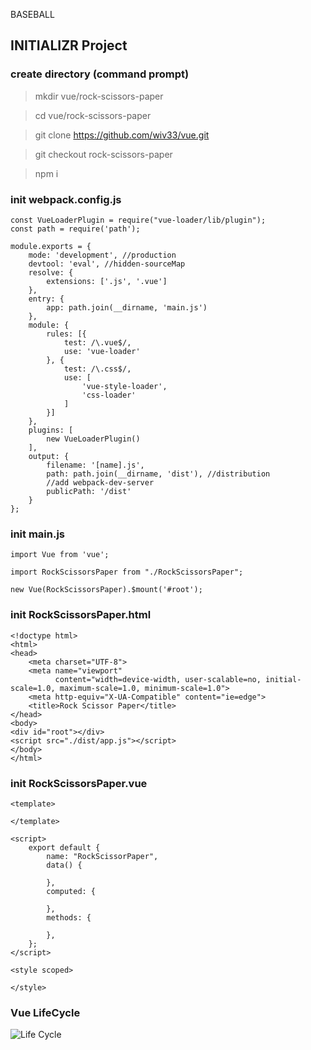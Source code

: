 BASEBALL

## INITIALIZR Project

### create directory (command prompt)
> mkdir vue/rock-scissors-paper

> cd vue/rock-scissors-paper

> git clone https://github.com/wiv33/vue.git

> git checkout rock-scissors-paper

> npm i

### init webpack.config.js

```
const VueLoaderPlugin = require("vue-loader/lib/plugin");
const path = require('path');

module.exports = {
    mode: 'development', //production
    devtool: 'eval', //hidden-sourceMap
    resolve: {
        extensions: ['.js', '.vue']
    },
    entry: {
        app: path.join(__dirname, 'main.js')
    },
    module: {
        rules: [{
            test: /\.vue$/,
            use: 'vue-loader'
        }, {
            test: /\.css$/,
            use: [
                'vue-style-loader',
                'css-loader'
            ]
        }]
    },
    plugins: [
        new VueLoaderPlugin()
    ],
    output: {
        filename: '[name].js',
        path: path.join(__dirname, 'dist'), //distribution
        //add webpack-dev-server
        publicPath: '/dist'
    }
};
```


### init main.js

```
import Vue from 'vue';

import RockScissorsPaper from "./RockScissorsPaper";

new Vue(RockScissorsPaper).$mount('#root');
```

### init RockScissorsPaper.html

```
<!doctype html>
<html>
<head>
    <meta charset="UTF-8">
    <meta name="viewport"
          content="width=device-width, user-scalable=no, initial-scale=1.0, maximum-scale=1.0, minimum-scale=1.0">
    <meta http-equiv="X-UA-Compatible" content="ie=edge">
    <title>Rock Scissor Paper</title>
</head>
<body>
<div id="root"></div>
<script src="./dist/app.js"></script>
</body>
</html>
```

### init RockScissorsPaper.vue

```
<template>
    
</template>

<script>
    export default {
        name: "RockScissorPaper",
        data() {

        },
        computed: {

        },
        methods: {

        },
    };
</script>

<style scoped>

</style>
```


### Vue LifeCycle

![Life Cycle](./images/lifecycle.dcbe29f6)